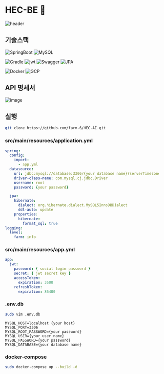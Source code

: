 # HEC-BE 🦆
![header](https://capsule-render.vercel.app/api?type=waving&color=7CB332&height=200&section=header&text=한강생태&fontSize=75&fontColor=fff)
## 기술스택
![SpringBoot](https://img.shields.io/badge/SpringBoot-6DB33F?style=flat-square&logo=SpringBoot&logoColor=white)
![MySQL](https://img.shields.io/badge/MySQL-4479A1?style=flat-square&logo=MySQL&logoColor=white)

![Gradle](https://img.shields.io/badge/Gradle-02303A?style=flat-square&logo=Gradle&logoColor=white)
![jwt](https://img.shields.io/badge/jwt-000000?style=flat-square&logo=JSON%20web%20tokens&logoColor=white)
![Swagger](https://img.shields.io/badge/Swagger-85EA2D?style=flat-square&logo=Swagger&logoColor=black)
![JPA](https://img.shields.io/badge/JPA-59666C?style=flat-square&logo=Hibernate&logoColor=white)

![Docker](https://img.shields.io/badge/Docker-2496ED?style=flat-square&logo=Docker&logoColor=white)
![GCP](https://img.shields.io/badge/GCP-4285F4?style=flat-square&logo=Google%20Cloud&logoColor=white)

## API 명세서

![image](https://github.com/farm-6/HEC-AI/assets/67987132/28a53b53-15da-4a32-8311-545094f8c526)


## 실행
```bash
git clone https://github.com/farm-6/HEC-AI.git
```
### src/main/resources/application.yml
```yml
spring:
  config:
    import:
      - app.yml
  datasource:
    url: jdbc:mysql://database:3306/{your database name}?serverTimezone=UTC&useSSL=false&allowPublicKeyRetrieval=true
    driver-class-name: com.mysql.cj.jdbc.Driver
    username: root
    password: {your password}

  jpa:
    hibernate:
      dialect: org.hibernate.dialect.MySQL5InnoDBDialect
      ddl-auto: update
    properties:
      hibernate:
        format_sql: true
logging:
  level:
    farm: info
```

### src/main/resources/app.yml
```yml
app:
  jwt:
    password: { social login password }
    secret: { jwt secret key }
    accessToken:
      expiration: 3600
    refreshToken:
      expiration: 86400
```

### .env.db
```bash
sudo vim .env.db
```
```text
MYSQL_HOST=localhost {your host}
MYSQL_PORT=3306
MYSQL_ROOT_PASSWORD={your password}
MYSQL_USER={your user name}
MYSQL_PASSWORD={your password}
MYSQL_DATABASE={your database name}
```

### docker-compose
```bash
sudo docker-compose up --build -d
```
